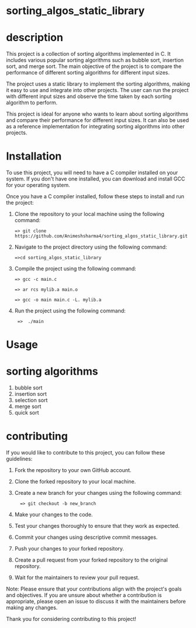 # sorting_algos_static_library
# description
This project is a collection of sorting algorithms implemented in C. It includes various popular sorting algorithms such as bubble sort, insertion sort, and merge sort. The main objective of the project is to compare the performance of different sorting algorithms for different input sizes.

The project uses a static library to implement the sorting algorithms, making it easy to use and integrate into other projects. The user can run the project with different input sizes and observe the time taken by each sorting algorithm to perform.

This project is ideal for anyone who wants to learn about sorting algorithms and compare their performance for different input sizes. It can also be used as a reference implementation for integrating sorting algorithms into other projects.

# Installation
To use this project, you will need to have a C compiler installed on your system. If you don't have one installed, you can download and install GCC for your operating system.

Once you have a C compiler installed, follow these steps to install and run the project:

1. Clone the repository to your local machine using the following command:

       => git clone https://github.com/Animeshsharma4/sorting_algos_static_library.git
       
2. Navigate to the project directory using the following command:

       =>cd sorting_algos_static_library
      
3. Compile the project using the following command:

       => gcc -c main.c

       => ar rcs mylib.a main.o

       => gcc -o main main.c -L. mylib.a
       
4. Run the project using the following command:

        =>  ./main
        
# Usage

# sorting algorithms

1. bubble sort
2. insertion sort
3. selection sort
4. merge sort
5. quick sort

# contributing

If you would like to contribute to this project, you can follow these guidelines:

1. Fork the repository to your own GitHub account.

2. Clone the forked repository to your local machine.

3. Create a new branch for your changes using the following command:

         => git checkout -b new_branch
   
5. Make your changes to the code.

5. Test your changes thoroughly to ensure that they work as expected.

6. Commit your changes using descriptive commit messages.

7. Push your changes to your forked repository.

8. Create a pull request from your forked repository to the original repository.

9. Wait for the maintainers to review your pull request.

Note: Please ensure that your contributions align with the project's goals and objectives. If you are unsure about whether a contribution is appropriate, please open an issue to discuss it with the maintainers before making any changes.

Thank you for considering contributing to this project!
